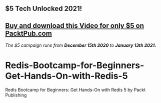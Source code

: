 ## $5 Tech Unlocked 2021!
[Buy and download this Video for only $5 on PacktPub.com](https://www.packtpub.com/product/redis-bootcamp-for-beginners-get-hands-on-with-redis-5-video/9781800202009)
-----
*The $5 campaign         runs from __December 15th 2020__ to __January 13th 2021.__*

# Redis-Bootcamp-for-Beginners-Get-Hands-On-with-Redis-5
Redis Bootcamp for Beginners: Get Hands-On with Redis 5 by Packt Publishing
